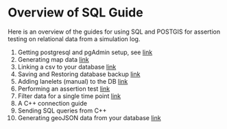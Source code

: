 # Overview of SQL Guide

Here is an overview of the guides for using SQL and POSTGIS for assertion testing on relational data from a simulation log.

1. Getting postgresql and pgAdmin setup, see [link](https://www.tecmint.com/install-postgresql-and-pgadmin-in-ubuntu/)
2. Generating map data [link](guide_docs/maps.md)
3. Linking a csv to your database [link](guide_docs/csv_to_sql.md)
4. Saving and Restoring database backup [link](guide_docs/backup.md)
5. Adding lanelets (manual) to the DB [link](guide_docs/lanelets.md)
6. Performing an assertion test [link](guide_docs/braking_zone.md)
7. Filter data for a single time point [link](guide_docs/time_filter.md)
8. A C++ connection guide
9. Sending SQL queries from C++
10. Generating geoJSON data from your database [link](guide_docs/geoJSON.md)

